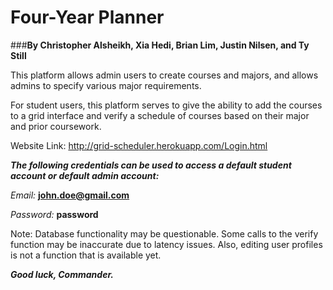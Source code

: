 
# Four-Year Planner

###**By Christopher Alsheikh, Xia Hedi, Brian Lim, Justin Nilsen, and Ty Still**  

This platform allows admin users to create courses and majors, and allows admins to specify various major requirements.

For student users, this platform serves to give the ability to add the courses to a grid interface and verify a schedule of courses based on their major and prior coursework.

Website Link: http://grid-scheduler.herokuapp.com/Login.html

***The following credentials can be used to access a default student account or default admin account:***

*_Email:_* **john.doe@gmail.com**

*_Password:_* **password**

Note: Database functionality may be questionable. Some calls to the verify function may be inaccurate due to latency issues.
Also, editing user profiles is not a function that is available yet.


***Good luck, Commander.***